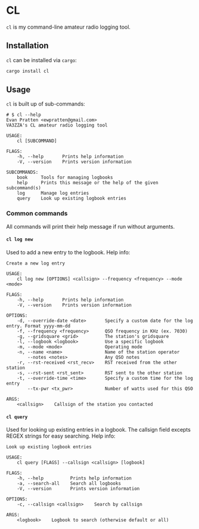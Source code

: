 # CL

`cl` is my command-line amateur radio logging tool.

## Installation

`cl` can be installed via `cargo`:

```sh
cargo install cl
```

## Usage

`cl` is built up of sub-commands:

```
# $ cl --help
Evan Pratten <ewpratten@gmail.com>
VA3ZZA's CL amateur radio logging tool

USAGE:
    cl [SUBCOMMAND]

FLAGS:
    -h, --help       Prints help information
    -V, --version    Prints version information

SUBCOMMANDS:
    book     Tools for managing logbooks
    help     Prints this message or the help of the given subcommand(s)
    log      Manage log entries
    query    Look up existing logbook entries
```

### Common commands

All commands will print their help message if run without arguments.

#### `cl log new`

Used to add a new entry to the logbook. Help info:

```
Create a new log entry

USAGE:
    cl log new [OPTIONS] <callsign> --frequency <frequency> --mode <mode>

FLAGS:
    -h, --help       Prints help information
    -V, --version    Prints version information

OPTIONS:
    -d, --override-date <date>       Specify a custom date for the log entry. Format yyyy-mm-dd
    -f, --frequency <frequency>      QSO frequency in KHz (ex. 7030)
    -g, --gridsquare <grid>          The station's gridsquare
    -l, --logbook <logbook>          Use a specific logbook
    -m, --mode <mode>                Operating mode
    -n, --name <name>                Name of the station operator
        --notes <notes>              Any QSO notes
    -r, --rst-received <rst_recv>    RST received from the other station
    -s, --rst-sent <rst_sent>        RST sent to the other station
    -t, --override-time <time>       Specify a custom time for the log entry
        --tx-pwr <tx_pwr>            Number of watts used for this QSO

ARGS:
    <callsign>    Callsign of the station you contacted
```

#### `cl query`

Used for looking up existing entries in a logbook. The callsign field excepts REGEX strings for easy searching. Help info:

```
Look up existing logbook entries

USAGE:
    cl query [FLAGS] --callsign <callsign> [logbook]

FLAGS:
    -h, --help          Prints help information
    -a, --search-all    Search all logbooks
    -V, --version       Prints version information

OPTIONS:
    -c, --callsign <callsign>    Search by callsign

ARGS:
    <logbook>    Logbook to search (otherwise default or all)
```
